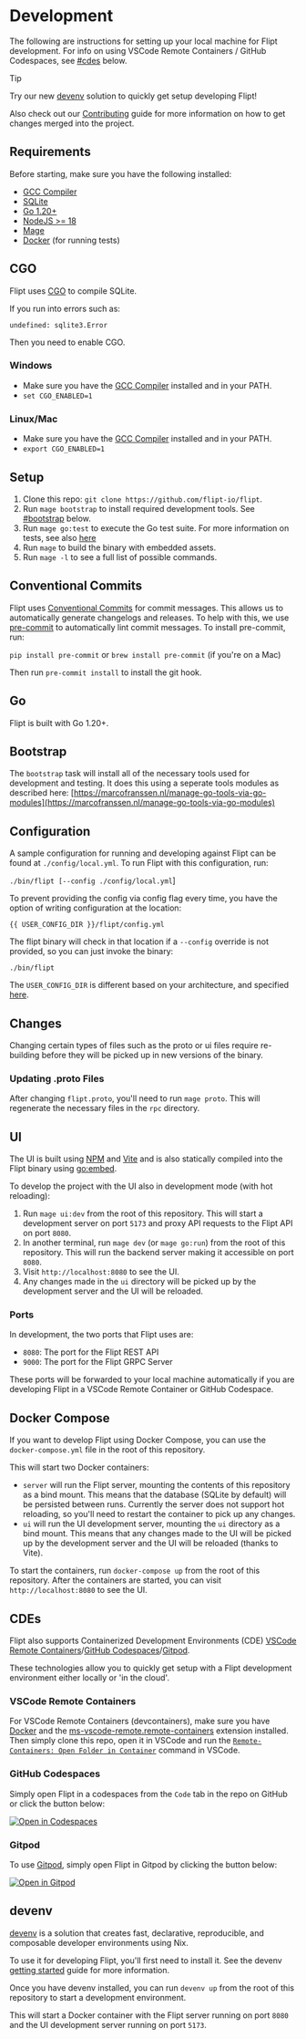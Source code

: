 # Development

The following are instructions for setting up your local machine for Flipt development. For info on using VSCode Remote Containers / GitHub Codespaces, see [#cdes](#cdes) below.

> [!TIP]
> Try our new [devenv](#devenv) solution to quickly get setup developing Flipt!

Also check out our [Contributing](CONTRIBUTING.md) guide for more information on how to get changes merged into the project.

## Requirements

Before starting, make sure you have the following installed:

- [GCC Compiler](https://gcc.gnu.org/install/binaries.html)
- [SQLite](https://sqlite.org/index.html)
- [Go 1.20+](https://golang.org/doc/install)
- [NodeJS >= 18](https://nodejs.org/en/ )
- [Mage](https://magefile.org/)
- [Docker](https://docs.docker.com/install/) (for running tests)

## CGO

Flipt uses [CGO](https://golang.org/cmd/cgo/) to compile SQLite.

If you run into errors such as:

```console
undefined: sqlite3.Error
```

Then you need to enable CGO. 

### Windows

- Make sure you have the [GCC Compiler](https://gcc.gnu.org/install/binaries.html) installed and in your PATH.
- `set CGO_ENABLED=1`

### Linux/Mac

- Make sure you have the [GCC Compiler](https://gcc.gnu.org/install/binaries.html) installed and in your PATH.
- `export CGO_ENABLED=1`

## Setup

1. Clone this repo: `git clone https://github.com/flipt-io/flipt`.
1. Run `mage bootstrap` to install required development tools. See [#bootstrap](#bootstrap) below.
1. Run `mage go:test` to execute the Go test suite. For more information on tests, see also [here](build/README.md)
1. Run `mage` to build the binary with embedded assets.
1. Run `mage -l` to see a full list of possible commands.

## Conventional Commits

Flipt uses [Conventional Commits](https://www.conventionalcommits.org/en/v1.0.0/) for commit messages. This allows us to automatically generate changelogs and releases. To help with this, we use [pre-commit](https://pre-commit.com/) to automatically lint commit messages. To install pre-commit, run:

`pip install pre-commit` or `brew install pre-commit` (if you're on a Mac)

Then run `pre-commit install` to install the git hook.

## Go

Flipt is built with Go 1.20+.

## Bootstrap

The `bootstrap` task will install all of the necessary tools used for development and testing. It does this using a seperate tools modules as described here: [https://marcofranssen.nl/manage-go-tools-via-go-modules](https://marcofranssen.nl/manage-go-tools-via-go-modules)

## Configuration

A sample configuration for running and developing against Flipt can be found at `./config/local.yml`. To run Flipt with this configuration, run:

`./bin/flipt [--config ./config/local.yml`]

To prevent providing the config via config flag every time, you have the option of writing configuration at the location:

```shell
{{ USER_CONFIG_DIR }}/flipt/config.yml
```

The flipt binary will check in that location if a `--config` override is not provided, so you can just invoke the binary:

`./bin/flipt`

The `USER_CONFIG_DIR` is different based on your architecture, and specified [here](https://pkg.go.dev/os#UserConfigDir).

## Changes

Changing certain types of files such as the proto or ui files require re-building before they will be picked up in new versions of the binary.

### Updating .proto Files

After changing `flipt.proto`, you'll need to run `mage proto`. This will regenerate the necessary files in the `rpc` directory.

## UI

The UI is built using [NPM](https://nodejs.org/en/) and [Vite](https://vitejs.dev/) and is also statically compiled into the Flipt binary using [go:embed](https://golang.org/pkg/embed/).

To develop the project with the UI also in development mode (with hot reloading):

1. Run `mage ui:dev` from the root of this repository. This will start a development server on port `5173` and proxy API requests to the Flipt API on port `8080`.
2. In another terminal, run `mage dev` (or `mage go:run`) from the root of this repository. This will run the backend server making it accessible on port `8080`.
3. Visit `http://localhost:8080` to see the UI.
4. Any changes made in the `ui` directory will be picked up by the development server and the UI will be reloaded.

### Ports

In development, the two ports that Flipt uses are:

- `8080`: The port for the Flipt REST API
- `9000`: The port for the Flipt GRPC Server

These ports will be forwarded to your local machine automatically if you are developing Flipt in a VSCode Remote Container or GitHub Codespace.

## Docker Compose

If you want to develop Flipt using Docker Compose, you can use the `docker-compose.yml` file in the root of this repository. 

This will start two Docker containers:

- `server` will run the Flipt server, mounting the contents of this repository as a bind mount. This means that the database (SQLite by default) will be persisted between runs. Currently the server does not support hot reloading, so you'll need to restart the container to pick up any changes.
- `ui` will run the UI development server, mounting the `ui` directory as a bind mount. This means that any changes made to the UI will be picked up by the development server and the UI will be reloaded (thanks to Vite).

To start the containers, run `docker-compose up` from the root of this repository. After the containers are started, you can visit `http://localhost:8080` to see the UI.

## CDEs

Flipt also supports Containerized Development Environments (CDE) [VSCode Remote Containers](https://github.com/Microsoft/vscode-dev-containers)/[GitHub Codespaces](https://github.com/features/codespaces)/[Gitpod](https://www.gitpod.io/).

These technologies allow you to quickly get setup with a Flipt development environment either locally or 'in the cloud'.

### VSCode Remote Containers

For VSCode Remote Containers (devcontainers), make sure you have [Docker](https://www.docker.com/get-started) and the [ms-vscode-remote.remote-containers](https://marketplace.visualstudio.com/items?itemName=ms-vscode-remote.remote-containers) extension installed. Then simply clone this repo, open it in VSCode and run the [`Remote-Containers: Open Folder in Container`](https://code.visualstudio.com/docs/remote/containers#_quick-start-open-an-existing-folder-in-a-container) command in VSCode.

### GitHub Codespaces

Simply open Flipt in a codespaces from the `Code` tab in the repo on GitHub or click the button below:

[![Open in Codespaces](https://github.com/codespaces/badge.svg)](https://github.com/codespaces/new/?repo=flipt-io/flipt)

### Gitpod

To use [Gitpod](https://www.gitpod.io/), simply open Flipt in Gitpod by clicking the button below:

[![Open in Gitpod](https://gitpod.io/button/open-in-gitpod.svg)](https://gitpod.io/#https://github.com/flipt-io/flipt)

## devenv

[devenv](https://devenv.sh) is a solution that creates fast, declarative, reproducible, and composable developer environments using Nix.

To use it for developing Flipt, you'll first need to install it. See the devenv [getting started](https://devenv.sh/getting-started/) guide for more information.

Once you have devenv installed, you can run `devenv up` from the root of this repository to start a development environment.

This will start a Docker container with the Flipt server running on port `8080` and the UI development server running on port `5173`.

